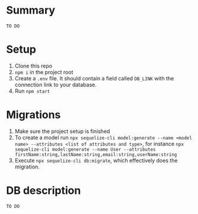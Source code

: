 # Summary 
    TO DO

# Setup

1. Clone this repo
2. ``` npm i ``` in the project root
3. Create a ```.env``` file. It should contain a field called ```DB_LINK``` with the connection link to your database.
4. Run ```npm start```

# Migrations
1. Make sure the project setup is finished
2. To create a model run ```npx sequelize-cli model:generate --name <model name> --attributes <list of attributes and type>```, for instance ```npx sequelize-cli model:generate --name User --attributes firstName:string,lastName:string,email:string,userName:string```
3. Execute ```npx sequelize-cli db:migrate```, which effectively does the migration.

# DB description
    TO DO

